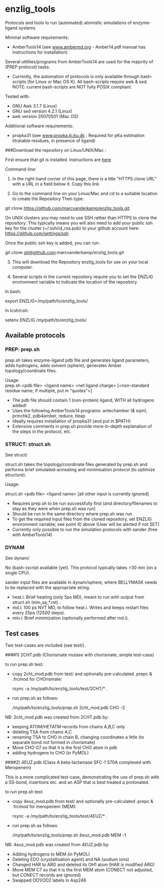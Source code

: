enzlig_tools
============

Protocols and tools to run (automated) atomistic simulations of enzyme-ligand systems

Minimal software requirements:
- AmberTools14 (see www.ambermd.org - Amber14.pdf manual has instructions for installation)

Several utitilies/programs from AmberTools14 are used for the majority of (PREP protocol) tasks.

- Currently, the automation of protocols is only available through bash-scripts (for Linux or Mac OS X).
All bash-scripts require awk & sed.
NOTE: current bash-scripts are NOT fully POSIX compliant.

Tested with:
- GNU Awk 3.1.7 (Linux)
- GNU sed version 4.2.1 (Linux)
- awk version 20070501 (Mac OS)

Additional software requirements:
- propka31 (see www.propka.ki.ku.dk ; Required for pKa estimation titratable residues, in presence of ligand)


###Download the repository on Linux/UNIX/Mac :   

First ensure that git is installed. Instructions are [here](http://git-scm.com/downloads) 

Command-line:

1) In the right-hand corner of this page, there is a title "HTTPS clone URL" with a URL in a field below it.
Copy this link 

2) Go to the command line on your Linux/Mac and cd to a suitable location to create the Repository
Then type:

git clone https://github.com/marcvanderkamp/enzlig_tools.git

On UNIX clusters you may need to use SSH rather than HTTPS to clone the repository.
This typically means you will also need to add your public ssh key for the cluster (~/.ssh/id_rsa.pub) to your github account here: https://github.com/settings/ssh

Once the public ssh key is added, you can run:

git clone git@github.com:marcvanderkamp/enzlig_tools.git



3) This will download the Repository enzlig_tools for use on your local computer. 

4) Several scripts in the current repository require you to set the ENZLIG environment variable to indicate the location of the repository. 

In bash:

export ENZLIG=/my/path/to/enzlig_tools/

In tcsh/csh:

setenv ENZLIG /my/path/to/enzlig_tools/


## Available protocols
### PREP: prep.sh
prep.sh takes enzyme-ligand pdb file and generates ligand parameters, adds hydrogens, adds solvent (sphere), generates Amber topology/coordinate files.

  Usage:  
  prep.sh \<pdb file\> \<ligand name\> \<net ligand charge\> [\<non-standard residue name; if multiple, put in "quotes"\>]
- The pdb file should contain 1 (non-protein) ligand, WITH all hydrogens added!
- Uses the following AmberTools14 programs: antechamber (& sqm), prmchk2, pdb4amber, reduce, tleap 
- Ideally requires installation of propka31 (and put in $PATH)
- Extensive comments in prep.sh provide more in-depth explanation of the steps in the protocol, etc.

### STRUCT: struct.sh
See struct/

struct.sh takes the topology/coordinate files generated by prep.sh and performs brief simulated-annealing and minimisation protocol (to optimize structure).

  Usage:
  
  struct.sh \<pdb file\> \<ligand name\> [all other input is currently ignored]
- Requires prep.sh to be run successfully first (and directory/filenames to stay as they were when prep.sh was run)
- Should be run in the same directory where prep.sh was run
- To get the required input files from the cloned repository, set ENZLIG environment variable; see point 4) above (User will be alerted if not SET)
- Currently only possible to run the simulation protocols with sander (free with AmberTools14)


### DYNAM
See dynam/

No (bash-)script available (yet). This protocol typically takes >30 min (on a single CPU).

sander input files are available in dynam/sphere, where BELLYMASK needs to be replaced with the appropriate string.
- heat.i: Brief heating (only 5ps MD), meant to run with output from struct.sh (min_sa_*.rst) .
- md.i: 100 ps NVT MD, to follow heat.i. Writes and keeps restart files every 25ps (12500 steps).
- min.i: Brief minimization (optionally performed after md.i). 


## Test cases
Two test-cases are included (see test/).

####1) 2CHT.pdb 
 (Chorismate mutase with chorismate, simple test-case)

to run prep.sh test:
- copy 2cht_mod.pdb from test/ and optionally pre-calculated .prepc & .frcmod for CHOrismate:
  
  rsync -a /my/path/to/enzlig_tools/test/2CHT/* .
- run prep.sh as follows:
  
  /my/path/to/enzlig_tools/prep.sh 2cht_mod.pdb CHO -2
  
NB:  2cht_mod.pdb was created from 2CHT.pdb by:
- keeping ATOM/HETATM records from chains A,B,C only
- deleting TSA from chains A,C
- renaming TSA to CHO in chain B, changing coordinates a little (to separate bond not formed in chorismate)
- Move CHO O7 so that it is the first CHO atom in pdb
- adding hydrogens to CHO (in PyMOL)


####2) 4EUZ.pdb 
 (Class A beta-lactamase SFC-1 S70A complexed with Meropenem)

This is a more complicated test-case, demonstrating the use of prep.sh with a SS-bond, insertions etc. and an ASP that is best treated a protonated.

to run prep.sh test:
- copy 4euz_mod.pdb from test/ and optionally pre-calculated .prepc & .frcmod for meropenem (MEM):

  rsync -a /my/path/to/enzlig_tools/test/4EUZ/* .
- run prep.sh as follows:

  /my/path/to/enzlig_tools/prep.sh 4euz_mod.pdb MEM -1

NB: 4euz_mod.pdb was created from 4EUZ.pdb by:
- Adding hydrogens to MEM (in PyMOL)
- Deleting EDO (crystallisation agent) and NA (sodium ions)
- Changed HAR to ARG and deleted its OH1 atom (HAR is modified ARG)
- Move MEM C7 so that it is the first MEM atom (CONECT not adjusted, but CONECT records are ignored)
- Swapped OD1/OD2 labels in Asp246
